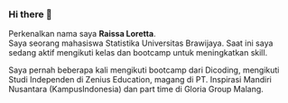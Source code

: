 ### Hi there 👋
Perkenalkan nama saya **Raissa Loretta**. <br> 
Saya seorang mahasiswa Statistika Universitas Brawijaya. Saat ini saya sedang aktif mengikuti kelas dan bootcamp untuk meningkatkan skill. 

Saya pernah beberapa kali mengikuti bootcamp dari Dicoding, mengikuti Studi Independen di Zenius Education, magang di PT. Inspirasi Mandiri Nusantara (KampusIndonesia) dan part time di Gloria Group Malang. 


<!--
**Raissaloretta/Raissaloretta** is a ✨ _special_ ✨ repository because its `README.md` (this file) appears on your GitHub profile.

Here are some ideas to get you started:

- 🔭 I’m currently working on ...
- 🌱 I’m currently learning ...
- 👯 I’m looking to collaborate on ...
- 🤔 I’m looking for help with ...
- 💬 Ask me about ...
- 📫 How to reach me: ...
- 😄 Pronouns: ...
- ⚡ Fun fact: ...
-->
